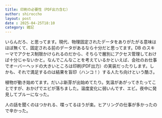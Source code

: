 ```yaml
---
title: 印刷の必要性（PDF出力含む）
author: shiroccho
layout: post
date : 2025-04-25T18:10
category: 雑記
---
```

いらんだろ、と思ってます。現代、物理固定されたデータをありがたがる意味はほぼ無くて、固定される前のデータがあるなら十分だと思ってます。DB のスキーマでアクセス制限かけられるのだから、そちらで層別にアクセス管理しておけば十分じゃないかと。なんでこんなことを考えているかといえば、会社のお仕事でオーバーヘッドの大きいところは印刷(PDF出力）の実装だったりします。しかも、それで満足するのは結果を盲印（ハンコ！）する人たち向けという酷さ。

植物が動き始めてます。だいぶ新芽が出始めてたり。気温があがってきたってことですが、おかげでエビが落ちました。温度変化に弱いんです、エビ。夜中に発見してブルーになった。

人の話を聞くのはつかれる、喋ってるほうが楽。ヒアリングの仕事が多かったので辛かった。
